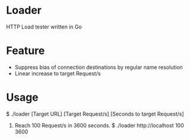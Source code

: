 # Loader
HTTP Load tester written in Go

# Feature
- Suppress bias of connection destinations by regular name resolution 
- Linear increase to target Request/s

# Usage
$ ./loader [Target URL] [Target Request/s] [Seconds to target Request/s]

1. Reach 100 Request/s in 3600 seconds.
$ ./loader http://localhost 100 3600

